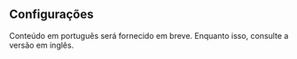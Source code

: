 ## Configurações

Conteúdo em português será fornecido em breve.
Enquanto isso, consulte a versão em inglês.
